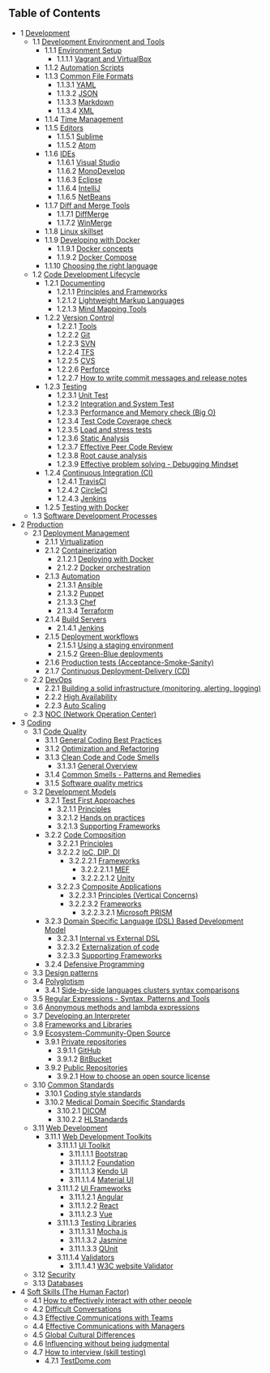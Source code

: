 ## Table of Contents

- 1 [Development](./Training/Development)
    - 1.1 [Development Environment and Tools](./Training/Development/Development%20Environment%20and%20Tools)
        - 1.1.1 [Environment Setup](./Training/Development/Development%20Environment%20and%20Tools/Environment%20Setup)
            - 1.1.1.1 [Vagrant and VirtualBox](./Training/Development/Development%20Environment%20and%20Tools/Environment%20Setup/Vagrant%20and%20VirtualBox)
        - 1.1.2 [Automation Scripts](./Training/Development/Development%20Environment%20and%20Tools/Automation%20Scripts)
        - 1.1.3 [Common File Formats](./Training/Development/Development%20Environment%20and%20Tools/Common%20File%20Formats)
            - 1.1.3.1 [YAML](./Training/Development/Development%20Environment%20and%20Tools/Common%20File%20Formats/YAML)
            - 1.1.3.2 [JSON](./Training/Development/Development%20Environment%20and%20Tools/Common%20File%20Formats/JSON)
            - 1.1.3.3 [Markdown](./Training/Development/Development%20Environment%20and%20Tools/Common%20File%20Formats/Markdown)
            - 1.1.3.4 [XML](./Training/Development/Development%20Environment%20and%20Tools/Common%20File%20Formats/XML)
        - 1.1.4 [Time Management](./Training/Development/Development%20Environment%20and%20Tools/Time%20Management)
        - 1.1.5 [Editors](./Training/Development/Development%20Environment%20and%20Tools/Editors)
            - 1.1.5.1 [Sublime](./Training/Development/Development%20Environment%20and%20Tools/Editors/Sublime)
            - 1.1.5.2 [Atom](./Training/Development/Development%20Environment%20and%20Tools/Editors/Atom)
        - 1.1.6 [IDEs](./Training/Development/Development%20Environment%20and%20Tools/IDEs)
            - 1.1.6.1 [Visual Studio](./Training/Development/Development%20Environment%20and%20Tools/IDEs/Visual%20Studio)
            - 1.1.6.2 [MonoDevelop](./Training/Development/Development%20Environment%20and%20Tools/IDEs/MonoDevelop)
            - 1.1.6.3 [Eclipse](./Training/Development/Development%20Environment%20and%20Tools/IDEs/Eclipse)
            - 1.1.6.4 [IntelliJ](./Training/Development/Development%20Environment%20and%20Tools/IDEs/IntelliJ)
            - 1.1.6.5 [NetBeans](./Training/Development/Development%20Environment%20and%20Tools/IDEs/NetBeans)
        - 1.1.7 [Diff and Merge Tools](./Training/Development/Development%20Environment%20and%20Tools/Diff%20and%20Merge%20Tools)
            - 1.1.7.1 [DiffMerge](./Training/Development/Development%20Environment%20and%20Tools/Diff%20and%20Merge%20Tools/DiffMerge)
            - 1.1.7.2 [WinMerge](./Training/Development/Development%20Environment%20and%20Tools/Diff%20and%20Merge%20Tools/WinMerge)
        - 1.1.8 [Linux skillset](./Training/Development/Development%20Environment%20and%20Tools/Linux%20skillset)
        - 1.1.9 [Developing with Docker](./Training/Development/Development%20Environment%20and%20Tools/Developing%20with%20Docker)
            - 1.1.9.1 [Docker concepts](./Training/Development/Development%20Environment%20and%20Tools/Developing%20with%20Docker/Docker%20concepts)
            - 1.1.9.2 [Docker Compose](./Training/Development/Development%20Environment%20and%20Tools/Developing%20with%20Docker/Docker%20Compose)
        - 1.1.10 [Choosing the right language](./Training/Development/Development%20Environment%20and%20Tools/Choosing%20the%20right%20language)
    - 1.2 [Code Development Lifecycle](./Training/Development/Code%20Development%20Lifecycle)
        - 1.2.1 [Documenting](./Training/Development/Code%20Development%20Lifecycle/Documenting)
            - 1.2.1.1 [Principles and Frameworks](./Training/Development/Code%20Development%20Lifecycle/Documenting/Principles%20and%20Frameworks)
            - 1.2.1.2 [Lightweight Markup Languages](./Training/Development/Code%20Development%20Lifecycle/Documenting/Lightweight%20Markup%20Languages)
            - 1.2.1.3 [Mind Mapping Tools](./Training/Development/Code%20Development%20Lifecycle/Documenting/Mind%20Mapping%20Tools)
        - 1.2.2 [Version Control](./Training/Development/Code%20Development%20Lifecycle/Version%20Control)
            - 1.2.2.1 [Tools](./Training/Development/Code%20Development%20Lifecycle/Version%20Control/Tools)
            - 1.2.2.2 [Git](./Training/Development/Code%20Development%20Lifecycle/Version%20Control/Git)
            - 1.2.2.3 [SVN](./Training/Development/Code%20Development%20Lifecycle/Version%20Control/SVN)
            - 1.2.2.4 [TFS](./Training/Development/Code%20Development%20Lifecycle/Version%20Control/TFS)
            - 1.2.2.5 [CVS](./Training/Development/Code%20Development%20Lifecycle/Version%20Control/CVS)
            - 1.2.2.6 [Perforce](./Training/Development/Code%20Development%20Lifecycle/Version%20Control/Perforce)
            - 1.2.2.7 [How to write commit messages and release notes](./Training/Development/Code%20Development%20Lifecycle/Version%20Control/How%20to%20write%20commit%20messages%20and%20release%20notes)
        - 1.2.3 [Testing](./Training/Development/Code%20Development%20Lifecycle/Testing)
            - 1.2.3.1 [Unit Test](./Training/Development/Code%20Development%20Lifecycle/Testing/Unit%20Test)
            - 1.2.3.2 [Integration and System Test](./Training/Development/Code%20Development%20Lifecycle/Testing/Integration%20and%20System%20Test)
            - 1.2.3.3 [Performance and Memory check (Big O)](./Training/Development/Code%20Development%20Lifecycle/Testing/Performance%20and%20Memory%20check%20%28Big%20O%29)
            - 1.2.3.4 [Test Code Coverage check](./Training/Development/Code%20Development%20Lifecycle/Testing/Test%20Code%20Coverage%20check)
            - 1.2.3.5 [Load and stress tests](./Training/Development/Code%20Development%20Lifecycle/Testing/Load%20and%20stress%20tests)
            - 1.2.3.6 [Static Analysis](./Training/Development/Code%20Development%20Lifecycle/Testing/Static%20Analysis)
            - 1.2.3.7 [Effective Peer Code Review](./Training/Development/Code%20Development%20Lifecycle/Testing/Effective%20Peer%20Code%20Review)
            - 1.2.3.8 [Root cause analysis](./Training/Development/Code%20Development%20Lifecycle/Testing/Root%20cause%20analysis)
            - 1.2.3.9 [Effective problem solving - Debugging Mindset](./Training/Development/Code%20Development%20Lifecycle/Testing/Effective%20problem%20solving%20-%20Debugging%20Mindset)
        - 1.2.4 [Continuous Integration (CI)](./Training/Development/Code%20Development%20Lifecycle/Continuous%20Integration%20%28CI%29)
            - 1.2.4.1 [TravisCI](./Training/Development/Code%20Development%20Lifecycle/Continuous%20Integration%20%28CI%29/TravisCI)
            - 1.2.4.2 [CircleCI](./Training/Development/Code%20Development%20Lifecycle/Continuous%20Integration%20%28CI%29/CircleCI)
            - 1.2.4.3 [Jenkins](./Training/Development/Code%20Development%20Lifecycle/Continuous%20Integration%20%28CI%29/Jenkins)
        - 1.2.5 [Testing with Docker](./Training/Development/Code%20Development%20Lifecycle/Testing%20with%20Docker)
    - 1.3 [Software Development Processes](./Training/Development/Software%20Development%20Processes)
- 2 [Production](./Training/Production)
    - 2.1 [Deployment Management](./Training/Production/Deployment%20Management)
        - 2.1.1 [Virtualization](./Training/Production/Deployment%20Management/Virtualization)
        - 2.1.2 [Containerization](./Training/Production/Deployment%20Management/Containerization)
            - 2.1.2.1 [Deploying with Docker](./Training/Production/Deployment%20Management/Containerization/Deploying%20with%20Docker)
            - 2.1.2.2 [Docker orchestration](./Training/Production/Deployment%20Management/Containerization/Docker%20orchestration)
        - 2.1.3 [Automation](./Training/Production/Deployment%20Management/Automation)
            - 2.1.3.1 [Ansible](./Training/Production/Deployment%20Management/Automation/Ansible)
            - 2.1.3.2 [Puppet](./Training/Production/Deployment%20Management/Automation/Puppet)
            - 2.1.3.3 [Chef](./Training/Production/Deployment%20Management/Automation/Chef)
            - 2.1.3.4 [Terraform](./Training/Production/Deployment%20Management/Automation/Terraform)
        - 2.1.4 [Build Servers](./Training/Production/Deployment%20Management/Build%20Servers)
            - 2.1.4.1 [Jenkins](./Training/Production/Deployment%20Management/Build%20Servers/Jenkins)
        - 2.1.5 [Deployment workflows](./Training/Production/Deployment%20Management/Deployment%20workflows)
            - 2.1.5.1 [Using a staging environment](./Training/Production/Deployment%20Management/Deployment%20workflows/Using%20a%20staging%20environment)
            - 2.1.5.2 [Green-Blue deployments](./Training/Production/Deployment%20Management/Deployment%20workflows/Green-Blue%20deployments)
        - 2.1.6 [Production tests (Acceptance-Smoke-Sanity)](./Training/Production/Deployment%20Management/Production%20tests%20%28Acceptance-Smoke-Sanity%29)
        - 2.1.7 [Continuous Deployment-Delivery (CD)](./Training/Production/Deployment%20Management/Continuous%20Deployment-Delivery%20%28CD%29)
    - 2.2 [DevOps](./Training/Production/DevOps)
        - 2.2.1 [Building a solid infrastructure (monitoring, alerting, logging)](./Training/Production/DevOps/Building%20a%20solid%20infrastructure%20%28monitoring%2C%20alerting%2C%20logging%29)
        - 2.2.2 [High Availability](./Training/Production/DevOps/High%20Availability)
        - 2.2.3 [Auto Scaling](./Training/Production/DevOps/Auto%20Scaling)
    - 2.3 [NOC (Network Operation Center)](./Training/Production/NOC%20%28Network%20Operation%20Center%29)
- 3 [Coding](./Training/Coding)
    - 3.1 [Code Quality](./Training/Coding/Code%20Quality)
        - 3.1.1 [General Coding Best Practices](./Training/Coding/Code%20Quality/General%20Coding%20Best%20Practices)
        - 3.1.2 [Optimization and Refactoring](./Training/Coding/Code%20Quality/Optimization%20and%20Refactoring)
        - 3.1.3 [Clean Code and Code Smells](./Training/Coding/Code%20Quality/Clean%20Code%20and%20Code%20Smells)
            - 3.1.3.1 [General Overview](./Training/Coding/Code%20Quality/Clean%20Code%20and%20Code%20Smells/General%20Overview)
        - 3.1.4 [Common Smells - Patterns and Remedies](./Training/Coding/Code%20Quality/Common%20Smells%20-%20Patterns%20and%20Remedies)
        - 3.1.5 [Software quality metrics](./Training/Coding/Code%20Quality/Software%20quality%20metrics)
    - 3.2 [Development Models](./Training/Coding/Development%20Models)
        - 3.2.1 [Test First Approaches](./Training/Coding/Development%20Models/Test%20First%20Approaches)
            - 3.2.1.1 [Principles](./Training/Coding/Development%20Models/Test%20First%20Approaches/Principles)
            - 3.2.1.2 [Hands on practices](./Training/Coding/Development%20Models/Test%20First%20Approaches/Hands%20on%20practices)
            - 3.2.1.3 [Supporting Frameworks](./Training/Coding/Development%20Models/Test%20First%20Approaches/Supporting%20Frameworks)
        - 3.2.2 [Code Composition](./Training/Coding/Development%20Models/Code%20Composition)
            - 3.2.2.1 [Principles](./Training/Coding/Development%20Models/Code%20Composition/Principles)
            - 3.2.2.2 [IoC, DIP, DI](./Training/Coding/Development%20Models/Code%20Composition/IoC%2C%20DIP%2C%20DI)
                - 3.2.2.2.1 [Frameworks](./Training/Coding/Development%20Models/Code%20Composition/IoC%2C%20DIP%2C%20DI/Frameworks)
                    - 3.2.2.2.1.1 [MEF](./Training/Coding/Development%20Models/Code%20Composition/IoC%2C%20DIP%2C%20DI/Frameworks/MEF)
                    - 3.2.2.2.1.2 [Unity](./Training/Coding/Development%20Models/Code%20Composition/IoC%2C%20DIP%2C%20DI/Frameworks/Unity)
            - 3.2.2.3 [Composite Applications](./Training/Coding/Development%20Models/Code%20Composition/Composite%20Applications)
                - 3.2.2.3.1 [Principles (Vertical Concerns)](./Training/Coding/Development%20Models/Code%20Composition/Composite%20Applications/Principles%20%28Vertical%20Concerns%29)
                - 3.2.2.3.2 [Frameworks](./Training/Coding/Development%20Models/Code%20Composition/Composite%20Applications/Frameworks)
                    - 3.2.2.3.2.1 [Microsoft PRISM](./Training/Coding/Development%20Models/Code%20Composition/Composite%20Applications/Frameworks/Microsoft%20PRISM)
        - 3.2.3 [Domain Specific Language (DSL) Based Development Model](./Training/Coding/Development%20Models/Domain%20Specific%20Language%20%28DSL%29%20Based%20Development%20Model)
            - 3.2.3.1 [Internal vs External DSL](./Training/Coding/Development%20Models/Domain%20Specific%20Language%20%28DSL%29%20Based%20Development%20Model/Internal%20vs%20External%20DSL)
            - 3.2.3.2 [Externalization of code](./Training/Coding/Development%20Models/Domain%20Specific%20Language%20%28DSL%29%20Based%20Development%20Model/Externalization%20of%20code)
            - 3.2.3.3 [Supporting Frameworks](./Training/Coding/Development%20Models/Domain%20Specific%20Language%20%28DSL%29%20Based%20Development%20Model/Supporting%20Frameworks)
        - 3.2.4 [Defensive Programming](./Training/Coding/Development%20Models/Defensive%20Programming)
    - 3.3 [Design patterns](./Training/Coding/Design%20patterns)
    - 3.4 [Polyglotism](./Training/Coding/Polyglotism)
        - 3.4.1 [Side-by-side languages clusters syntax comparisons](./Training/Coding/Polyglotism/Side-by-side%20languages%20clusters%20syntax%20comparisons)
    - 3.5 [Regular Expressions - Syntax, Patterns and Tools](./Training/Coding/Regular%20Expressions%20-%20Syntax%2C%20Patterns%20and%20Tools)
    - 3.6 [Anonymous methods and lambda expressions](./Training/Coding/Anonymous%20methods%20and%20lambda%20expressions)
    - 3.7 [Developing an Interpreter](./Training/Coding/Developing%20an%20Interpreter)
    - 3.8 [Frameworks and Libraries](./Training/Coding/Frameworks%20and%20Libraries)
    - 3.9 [Ecosystem-Community-Open Source](./Training/Coding/Ecosystem-Community-Open%20Source)
        - 3.9.1 [Private repositories](./Training/Coding/Ecosystem-Community-Open%20Source/Private%20repositories)
            - 3.9.1.1 [GitHub](./Training/Coding/Ecosystem-Community-Open%20Source/Private%20repositories/GitHub)
            - 3.9.1.2 [BitBucket](./Training/Coding/Ecosystem-Community-Open%20Source/Private%20repositories/BitBucket)
        - 3.9.2 [Public Repositories](./Training/Coding/Ecosystem-Community-Open%20Source/Public%20Repositories)
            - 3.9.2.1 [How to choose an open source license](./Training/Coding/Ecosystem-Community-Open%20Source/Public%20Repositories/How%20to%20choose%20an%20open%20source%20license)
    - 3.10 [Common Standards](./Training/Coding/Common%20Standards)
        - 3.10.1 [Coding style standards](./Training/Coding/Common%20Standards/Coding%20style%20standards)
        - 3.10.2 [Medical Domain Specific Standards](./Training/Coding/Common%20Standards/Medical%20Domain%20Specific%20Standards)
            - 3.10.2.1 [DICOM](./Training/Coding/Common%20Standards/Medical%20Domain%20Specific%20Standards/DICOM)
            - 3.10.2.2 [HLStandards](./Training/Coding/Common%20Standards/Medical%20Domain%20Specific%20Standards/HLStandards)
    - 3.11 [Web Development](./Training/Coding/Web%20Development)
        - 3.11.1 [Web Development Toolkits](./Training/Coding/Web%20Development/Web%20Development%20Toolkits)
            - 3.11.1.1 [UI Toolkit](./Training/Coding/Web%20Development/Web%20Development%20Toolkits/UI%20Toolkit)
                - 3.11.1.1.1 [Bootstrap](./Training/Coding/Web%20Development/Web%20Development%20Toolkits/UI%20Toolkit/Bootstrap)
                - 3.11.1.1.2 [Foundation](./Training/Coding/Web%20Development/Web%20Development%20Toolkits/UI%20Toolkit/Foundation)
                - 3.11.1.1.3 [Kendo UI](./Training/Coding/Web%20Development/Web%20Development%20Toolkits/UI%20Toolkit/Kendo%20UI)
                - 3.11.1.1.4 [Material UI](./Training/Coding/Web%20Development/Web%20Development%20Toolkits/UI%20Toolkit/Material%20UI)
            - 3.11.1.2 [UI Frameworks](./Training/Coding/Web%20Development/Web%20Development%20Toolkits/UI%20Frameworks)
                - 3.11.1.2.1 [Angular](./Training/Coding/Web%20Development/Web%20Development%20Toolkits/UI%20Frameworks/Angular)
                - 3.11.1.2.2 [React](./Training/Coding/Web%20Development/Web%20Development%20Toolkits/UI%20Frameworks/React)
                - 3.11.1.2.3 [Vue](./Training/Coding/Web%20Development/Web%20Development%20Toolkits/UI%20Frameworks/Vue)
            - 3.11.1.3 [Testing Libraries](./Training/Coding/Web%20Development/Web%20Development%20Toolkits/Testing%20Libraries)
                - 3.11.1.3.1 [Mocha.js](./Training/Coding/Web%20Development/Web%20Development%20Toolkits/Testing%20Libraries/Mocha.js)
                - 3.11.1.3.2 [Jasmine](./Training/Coding/Web%20Development/Web%20Development%20Toolkits/Testing%20Libraries/Jasmine)
                - 3.11.1.3.3 [QUnit](./Training/Coding/Web%20Development/Web%20Development%20Toolkits/Testing%20Libraries/QUnit)
            - 3.11.1.4 [Validators](./Training/Coding/Web%20Development/Web%20Development%20Toolkits/Validators)
                - 3.11.1.4.1 [W3C website Validator](./Training/Coding/Web%20Development/Web%20Development%20Toolkits/Validators/W3C%20website%20Validator)
    - 3.12 [Security](./Training/Coding/Security)
    - 3.13 [Databases](./Training/Coding/Databases)
- 4 [Soft Skills (The Human Factor)](./Training/Soft%20Skills%20%28The%20Human%20Factor%29)
    - 4.1 [How to effectively interact with other people](./Training/Soft%20Skills%20%28The%20Human%20Factor%29/How%20to%20effectively%20interact%20with%20other%20people)
    - 4.2 [Difficult Conversations](./Training/Soft%20Skills%20%28The%20Human%20Factor%29/Difficult%20Conversations)
    - 4.3 [Effective Communications with Teams](./Training/Soft%20Skills%20%28The%20Human%20Factor%29/Effective%20Communications%20with%20Teams)
    - 4.4 [Effective Communications with Managers](./Training/Soft%20Skills%20%28The%20Human%20Factor%29/Effective%20Communications%20with%20Managers)
    - 4.5 [Global Cultural Differences](./Training/Soft%20Skills%20%28The%20Human%20Factor%29/Global%20Cultural%20Differences)
    - 4.6 [Influencing without being judgmental](./Training/Soft%20Skills%20%28The%20Human%20Factor%29/Influencing%20without%20being%20judgmental)
    - 4.7 [How to interview (skill testing)](./Training/Soft%20Skills%20%28The%20Human%20Factor%29/How%20to%20interview%20%28skill%20testing%29)
        - 4.7.1 [TestDome.com](./Training/Soft%20Skills%20%28The%20Human%20Factor%29/How%20to%20interview%20%28skill%20testing%29/TestDome.com)
